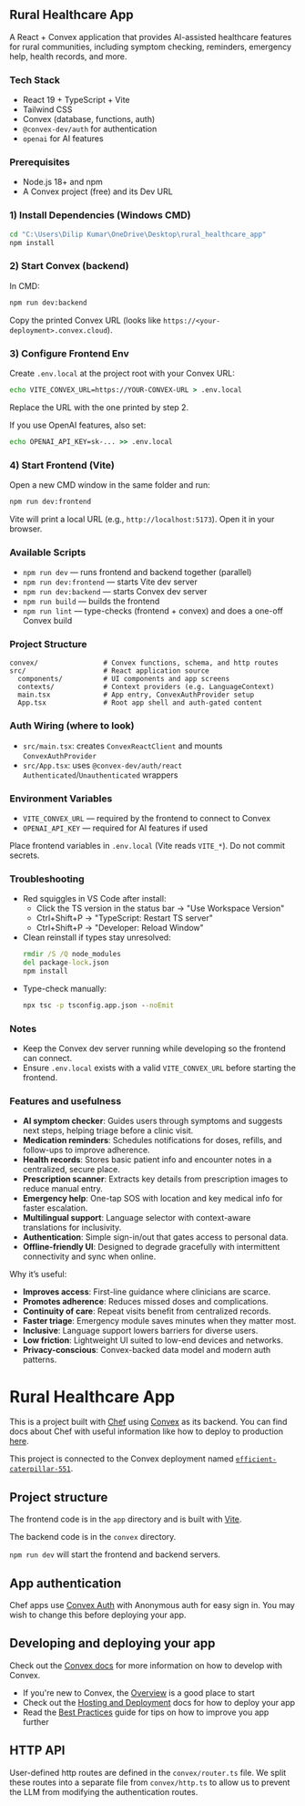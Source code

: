 ## Rural Healthcare App

A React + Convex application that provides AI-assisted healthcare features for rural communities, including symptom checking, reminders, emergency help, health records, and more.

### Tech Stack
- React 19 + TypeScript + Vite
- Tailwind CSS
- Convex (database, functions, auth)
- `@convex-dev/auth` for authentication
- `openai` for AI features

### Prerequisites
- Node.js 18+ and npm
- A Convex project (free) and its Dev URL

### 1) Install Dependencies (Windows CMD)
```bat
cd "C:\Users\Dilip Kumar\OneDrive\Desktop\rural_healthcare_app"
npm install
```

### 2) Start Convex (backend)
In CMD:
```bat
npm run dev:backend
```
Copy the printed Convex URL (looks like `https://<your-deployment>.convex.cloud`).

### 3) Configure Frontend Env
Create `.env.local` at the project root with your Convex URL:
```bat
echo VITE_CONVEX_URL=https://YOUR-CONVEX-URL > .env.local
```
Replace the URL with the one printed by step 2.

If you use OpenAI features, also set:
```bat
echo OPENAI_API_KEY=sk-... >> .env.local
```

### 4) Start Frontend (Vite)
Open a new CMD window in the same folder and run:
```bat
npm run dev:frontend
```
Vite will print a local URL (e.g., `http://localhost:5173`). Open it in your browser.

### Available Scripts
- `npm run dev` — runs frontend and backend together (parallel)
- `npm run dev:frontend` — starts Vite dev server
- `npm run dev:backend` — starts Convex dev server
- `npm run build` — builds the frontend
- `npm run lint` — type-checks (frontend + convex) and does a one-off Convex build

### Project Structure
```
convex/                # Convex functions, schema, and http routes
src/                   # React application source
  components/          # UI components and app screens
  contexts/            # Context providers (e.g. LanguageContext)
  main.tsx             # App entry, ConvexAuthProvider setup
  App.tsx              # Root app shell and auth-gated content
```

### Auth Wiring (where to look)
- `src/main.tsx`: creates `ConvexReactClient` and mounts `ConvexAuthProvider`
- `src/App.tsx`: uses `@convex-dev/auth/react` `Authenticated`/`Unauthenticated` wrappers

### Environment Variables
- `VITE_CONVEX_URL` — required by the frontend to connect to Convex
- `OPENAI_API_KEY` — required for AI features if used

Place frontend variables in `.env.local` (Vite reads `VITE_*`). Do not commit secrets.

### Troubleshooting
- Red squiggles in VS Code after install:
  - Click the TS version in the status bar → "Use Workspace Version"
  - Ctrl+Shift+P → "TypeScript: Restart TS server"
  - Ctrl+Shift+P → "Developer: Reload Window"
- Clean reinstall if types stay unresolved:
  ```bat
  rmdir /S /Q node_modules
  del package-lock.json
  npm install
  ```
- Type-check manually:
  ```bat
  npx tsc -p tsconfig.app.json --noEmit
  ```

### Notes
- Keep the Convex dev server running while developing so the frontend can connect.
- Ensure `.env.local` exists with a valid `VITE_CONVEX_URL` before starting the frontend.

### Features and usefulness

- **AI symptom checker**: Guides users through symptoms and suggests next steps, helping triage before a clinic visit.
- **Medication reminders**: Schedules notifications for doses, refills, and follow-ups to improve adherence.
- **Health records**: Stores basic patient info and encounter notes in a centralized, secure place.
- **Prescription scanner**: Extracts key details from prescription images to reduce manual entry.
- **Emergency help**: One-tap SOS with location and key medical info for faster escalation.
- **Multilingual support**: Language selector with context-aware translations for inclusivity.
- **Authentication**: Simple sign-in/out that gates access to personal data.
- **Offline-friendly UI**: Designed to degrade gracefully with intermittent connectivity and sync when online.

Why it’s useful:
- **Improves access**: First-line guidance where clinicians are scarce.
- **Promotes adherence**: Reduces missed doses and complications.
- **Continuity of care**: Repeat visits benefit from centralized records.
- **Faster triage**: Emergency module saves minutes when they matter most.
- **Inclusive**: Language support lowers barriers for diverse users.
- **Low friction**: Lightweight UI suited to low-end devices and networks.
- **Privacy-conscious**: Convex-backed data model and modern auth patterns.

# Rural Healthcare App
  
This is a project built with [Chef](https://chef.convex.dev) using [Convex](https://convex.dev) as its backend.
 You can find docs about Chef with useful information like how to deploy to production [here](https://docs.convex.dev/chef).
  
This project is connected to the Convex deployment named [`efficient-caterpillar-551`](https://dashboard.convex.dev/d/efficient-caterpillar-551).
  
## Project structure
  
The frontend code is in the `app` directory and is built with [Vite](https://vitejs.dev/).
  
The backend code is in the `convex` directory.
  
`npm run dev` will start the frontend and backend servers.

## App authentication

Chef apps use [Convex Auth](https://auth.convex.dev/) with Anonymous auth for easy sign in. You may wish to change this before deploying your app.

## Developing and deploying your app

Check out the [Convex docs](https://docs.convex.dev/) for more information on how to develop with Convex.
* If you're new to Convex, the [Overview](https://docs.convex.dev/understanding/) is a good place to start
* Check out the [Hosting and Deployment](https://docs.convex.dev/production/) docs for how to deploy your app
* Read the [Best Practices](https://docs.convex.dev/understanding/best-practices/) guide for tips on how to improve you app further

## HTTP API

User-defined http routes are defined in the `convex/router.ts` file. We split these routes into a separate file from `convex/http.ts` to allow us to prevent the LLM from modifying the authentication routes.
